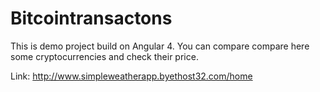 # Bitcointransactons

This is demo project build on Angular 4. You can compare compare here some cryptocurrencies and check their price.

Link: http://www.simpleweatherapp.byethost32.com/home
